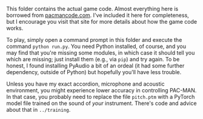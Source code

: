 This folder contains the actual game code. Almost everything here is borrowed from [pacmancode.com](https://pacmancode.com).
I've included it here for completeness,
but I encourage you visit that site for more details about how the game code works.

To play, simply open a command prompt in this folder and execute the command `python run.py`.
You need Python installed, of course, and you may find that you're missing some modules,
in which case it should tell you which are missing;
just install them (e.g., via `pip`) and try again.
To be honest, I found installing PyAudio a bit of an ordeal (it had some further dependency,
outside of Python) but hopefully you'll have less trouble.

Unless you have my exact accordion, microphone and acoustic environment,
you might experience lower accuracy in controlling PAC-MAN.
In that case, you probably need to replace the file `pitch.ptm`
with a PyTorch model file trained on the sound of *your* instrument.
There's code and advice about that in `../training`.
